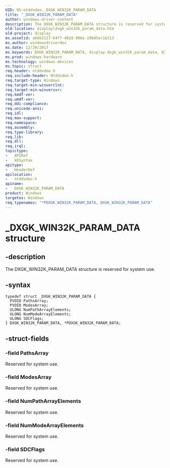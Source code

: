 ```yaml
---
UID: NS:ntddvdeo._DXGK_WIN32K_PARAM_DATA
title: "_DXGK_WIN32K_PARAM_DATA"
author: windows-driver-content
description: The DXGK_WIN32K_PARAM_DATA structure is reserved for system use.
old-location: display\dxgk_win32k_param_data.htm
old-project: display
ms.assetid: a6bb2127-64f7-402d-906e-199d5ec1b313
ms.author: windowsdriverdev
ms.date: 12/29/2017
ms.keywords: DXGK_WIN32K_PARAM_DATA, display.dxgk_win32k_param_data, DXGK_WIN32K_PARAM_DATA structure [Display Devices], ntddvdeo/DXGK_WIN32K_PARAM_DATA, ntddvdeo/PDXGK_WIN32K_PARAM_DATA, PDXGK_WIN32K_PARAM_DATA structure pointer [Display Devices], _DXGK_WIN32K_PARAM_DATA, Video_Structs_40ff171a-ad28-44ae-bcad-bf93aba4ad6e.xml, *PDXGK_WIN32K_PARAM_DATA, PDXGK_WIN32K_PARAM_DATA
ms.prod: windows-hardware
ms.technology: windows-devices
ms.topic: struct
req.header: ntddvdeo.h
req.include-header: Ntddvdeo.h
req.target-type: Windows
req.target-min-winverclnt: 
req.target-min-winversvr: 
req.kmdf-ver: 
req.umdf-ver: 
req.ddi-compliance: 
req.unicode-ansi: 
req.idl: 
req.max-support: 
req.namespace: 
req.assembly: 
req.type-library: 
req.lib: 
req.dll: 
req.irql: 
topictype:
-	APIRef
-	kbSyntax
apitype:
-	HeaderDef
apilocation:
-	ntddvdeo.h
apiname:
-	DXGK_WIN32K_PARAM_DATA
product: Windows
targetos: Windows
req.typenames: "*PDXGK_WIN32K_PARAM_DATA, DXGK_WIN32K_PARAM_DATA"
---
```


# _DXGK_WIN32K_PARAM_DATA structure


## -description


The DXGK_WIN32K_PARAM_DATA structure is reserved for system use.


## -syntax


````
typedef struct _DXGK_WIN32K_PARAM_DATA {
  PVOID PathsArray;
  PVOID ModesArray;
  ULONG NumPathArrayElements;
  ULONG NumModeArrayElements;
  ULONG SDCFlags;
} DXGK_WIN32K_PARAM_DATA, *PDXGK_WIN32K_PARAM_DATA;
````


## -struct-fields




### -field PathsArray

Reserved for system use.


### -field ModesArray

Reserved for system use.


### -field NumPathArrayElements

Reserved for system use.


### -field NumModeArrayElements

Reserved for system use.


### -field SDCFlags

Reserved for system use.

